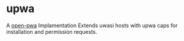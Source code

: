# upwa
A [open-pwa](https://github.com/open-pwa/open-pwa) Implamentation Extends uwasi hosts with upwa caps for installation and permission requests.
